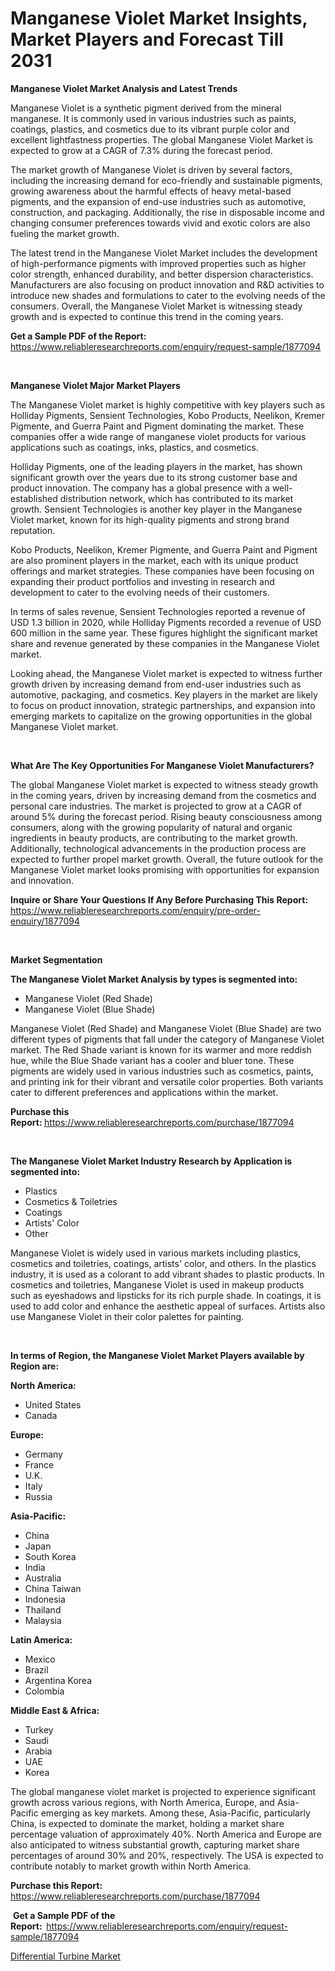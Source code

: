 <p><h1>Manganese Violet Market Insights, Market Players and Forecast Till 2031</h1></p><p><strong>Manganese Violet Market Analysis and Latest Trends</strong></p>
<p><p>Manganese Violet is a synthetic pigment derived from the mineral manganese. It is commonly used in various industries such as paints, coatings, plastics, and cosmetics due to its vibrant purple color and excellent lightfastness properties. The global Manganese Violet Market is expected to grow at a CAGR of 7.3% during the forecast period.</p><p>The market growth of Manganese Violet is driven by several factors, including the increasing demand for eco-friendly and sustainable pigments, growing awareness about the harmful effects of heavy metal-based pigments, and the expansion of end-use industries such as automotive, construction, and packaging. Additionally, the rise in disposable income and changing consumer preferences towards vivid and exotic colors are also fueling the market growth.</p><p>The latest trend in the Manganese Violet Market includes the development of high-performance pigments with improved properties such as higher color strength, enhanced durability, and better dispersion characteristics. Manufacturers are also focusing on product innovation and R&D activities to introduce new shades and formulations to cater to the evolving needs of the consumers. Overall, the Manganese Violet Market is witnessing steady growth and is expected to continue this trend in the coming years.</p></p>
<p><strong>Get a Sample PDF of the Report:&nbsp;</strong> <a href="https://www.reliableresearchreports.com/enquiry/request-sample/1877094">https://www.reliableresearchreports.com/enquiry/request-sample/1877094</a></p>
<p>&nbsp;</p>
<p><strong>Manganese Violet Major Market Players</strong></p>
<p><p>The Manganese Violet market is highly competitive with key players such as Holliday Pigments, Sensient Technologies, Kobo Products, Neelikon, Kremer Pigmente, and Guerra Paint and Pigment dominating the market. These companies offer a wide range of manganese violet products for various applications such as coatings, inks, plastics, and cosmetics. </p><p>Holliday Pigments, one of the leading players in the market, has shown significant growth over the years due to its strong customer base and product innovation. The company has a global presence with a well-established distribution network, which has contributed to its market growth. Sensient Technologies is another key player in the Manganese Violet market, known for its high-quality pigments and strong brand reputation. </p><p>Kobo Products, Neelikon, Kremer Pigmente, and Guerra Paint and Pigment are also prominent players in the market, each with its unique product offerings and market strategies. These companies have been focusing on expanding their product portfolios and investing in research and development to cater to the evolving needs of their customers.</p><p>In terms of sales revenue, Sensient Technologies reported a revenue of USD 1.3 billion in 2020, while Holliday Pigments recorded a revenue of USD 600 million in the same year. These figures highlight the significant market share and revenue generated by these companies in the Manganese Violet market.</p><p>Looking ahead, the Manganese Violet market is expected to witness further growth driven by increasing demand from end-user industries such as automotive, packaging, and cosmetics. Key players in the market are likely to focus on product innovation, strategic partnerships, and expansion into emerging markets to capitalize on the growing opportunities in the global Manganese Violet market.</p></p>
<p>&nbsp;</p>
<p><strong>What Are The Key Opportunities For Manganese Violet Manufacturers?</strong></p>
<p><p>The global Manganese Violet market is expected to witness steady growth in the coming years, driven by increasing demand from the cosmetics and personal care industries. The market is projected to grow at a CAGR of around 5% during the forecast period. Rising beauty consciousness among consumers, along with the growing popularity of natural and organic ingredients in beauty products, are contributing to the market growth. Additionally, technological advancements in the production process are expected to further propel market growth. Overall, the future outlook for the Manganese Violet market looks promising with opportunities for expansion and innovation.</p></p>
<p><strong>Inquire or Share Your Questions If Any Before Purchasing This Report:</strong> <a href="https://www.reliableresearchreports.com/enquiry/pre-order-enquiry/1877094">https://www.reliableresearchreports.com/enquiry/pre-order-enquiry/1877094</a></p>
<p>&nbsp;</p>
<p><strong>Market Segmentation</strong></p>
<p><strong>The Manganese Violet Market Analysis by types is segmented into:</strong></p>
<p><ul><li>Manganese Violet (Red Shade)</li><li>Manganese Violet (Blue Shade)</li></ul></p>
<p><p>Manganese Violet (Red Shade) and Manganese Violet (Blue Shade) are two different types of pigments that fall under the category of Manganese Violet market. The Red Shade variant is known for its warmer and more reddish hue, while the Blue Shade variant has a cooler and bluer tone. These pigments are widely used in various industries such as cosmetics, paints, and printing ink for their vibrant and versatile color properties. Both variants cater to different preferences and applications within the market.</p></p>
<p><strong>Purchase this Report:&nbsp;</strong><a href="https://www.reliableresearchreports.com/purchase/1877094">https://www.reliableresearchreports.com/purchase/1877094</a></p>
<p>&nbsp;</p>
<p><strong>The Manganese Violet Market Industry Research by Application is segmented into:</strong></p>
<p><ul><li>Plastics</li><li>Cosmetics & Toiletries</li><li>Coatings</li><li>Artists' Color</li><li>Other</li></ul></p>
<p><p>Manganese Violet is widely used in various markets including plastics, cosmetics and toiletries, coatings, artists' color, and others. In the plastics industry, it is used as a colorant to add vibrant shades to plastic products. In cosmetics and toiletries, Manganese Violet is used in makeup products such as eyeshadows and lipsticks for its rich purple shade. In coatings, it is used to add color and enhance the aesthetic appeal of surfaces. Artists also use Manganese Violet in their color palettes for painting.</p></p>
<p>&nbsp;</p>
<p><strong>In terms of Region, the Manganese Violet Market Players available by Region are:</strong></p>
<p>
    <p> <strong> North America: </strong>
        <ul>
            <li>United States</li>
            <li>Canada</li>
        </ul>
        </p> 
    <p> <strong> Europe: </strong>
        <ul>
            <li>Germany</li>
            <li>France</li>
            <li>U.K.</li>
            <li>Italy</li>
            <li>Russia</li>
        </ul>
        </p> 
    <p> <strong> Asia-Pacific: </strong>
        <ul>
            <li>China</li>
            <li>Japan</li>
            <li>South Korea</li>
            <li>India</li>
            <li>Australia</li>
            <li>China Taiwan</li>
            <li>Indonesia</li>
            <li>Thailand</li>
            <li>Malaysia</li>
        </ul>
        </p> 
    <p> <strong> Latin America: </strong>
        <ul>
            <li>Mexico</li>
            <li>Brazil</li>
            <li>Argentina Korea</li>
            <li>Colombia</li>
        </ul>
        </p> 
    <p> <strong> Middle East & Africa: </strong>
        <ul>
            <li>Turkey</li>
            <li>Saudi</li>
            <li>Arabia</li>
            <li>UAE</li>
            <li>Korea</li>
        </ul>
    </p>
    </p>
<p><p>The global manganese violet market is projected to experience significant growth across various regions, with North America, Europe, and Asia-Pacific emerging as key markets. Among these, Asia-Pacific, particularly China, is expected to dominate the market, holding a market share percentage valuation of approximately 40%. North America and Europe are also anticipated to witness substantial growth, capturing market share percentages of around 30% and 20%, respectively. The USA is expected to contribute notably to market growth within North America.</p></p>
<p><strong>Purchase this Report: </strong><a href="https://www.reliableresearchreports.com/purchase/1877094">https://www.reliableresearchreports.com/purchase/1877094</a></p>
<p>&nbsp;<strong>Get a Sample PDF of the Report:&nbsp;&nbsp;</strong><a href="https://www.reliableresearchreports.com/enquiry/request-sample/1877094">https://www.reliableresearchreports.com/enquiry/request-sample/1877094</a></p>
<p><strong></strong></p>
<p><p><a href="https://carnation-joke-41f.notion.site/Differential-Turbine-Market-Size-Market-Trends-and-Growth-Outlook-forecasted-for-period-from-2024--f3df0485286c44719b680353ee9b70e5">Differential Turbine Market</a></p></p>
